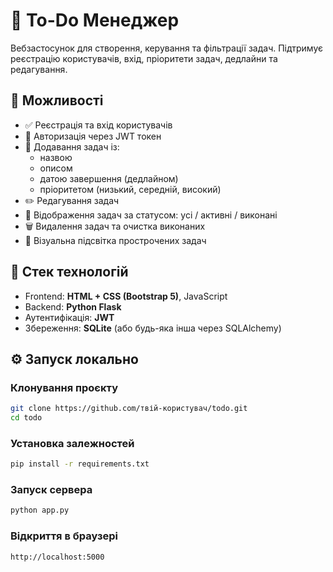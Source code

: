 # 📝 To-Do Менеджер

Вебзастосунок для створення, керування та фільтрації задач. Підтримує реєстрацію користувачів, вхід, пріоритети задач, дедлайни та редагування.

## 🚀 Можливості

- ✅ Реєстрація та вхід користувачів
- 👤 Авторизація через JWT токен
- 📝 Додавання задач із:
  - назвою
  - описом
  - датою завершення (дедлайном)
  - пріоритетом (низький, середній, високий)
- ✏️ Редагування задач
- 📌 Відображення задач за статусом: усі / активні / виконані
- 🗑 Видалення задач та очистка виконаних
- 📅 Візуальна підсвітка прострочених задач

## 🧪 Стек технологій

- Frontend: **HTML + CSS (Bootstrap 5)**, JavaScript
- Backend: **Python Flask**
- Аутентифікація: **JWT**
- Збереження: **SQLite** (або будь-яка інша через SQLAlchemy)

## ⚙️ Запуск локально

### Клонування проєкту

```bash
git clone https://github.com/твій-користувач/todo.git
cd todo
```

### Установка залежностей

```bash
pip install -r requirements.txt
```

### Запуск сервера

```bash
python app.py
```

### Відкриття в браузері

```
http://localhost:5000
